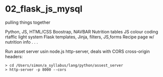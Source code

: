 # 02_flask_js_mysql
pulling things together

Python, JS, HTML/CSS
Boostrap, NAVBAR
Nutrition tables JS colour coding rtaffic light system
Flask templates, Jinja, filters, JS,forms
Recipe page w/ nutrition info . . .

Run asset server usin node.js http-server, deals with CORS cross-origin headers:
```
> cd /Users/simon/a_syllabus/lang/python/assest_server
> http-server -p 8000 --cors
```



